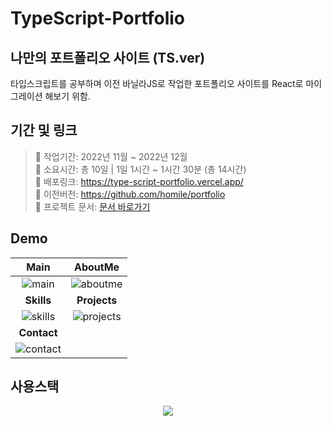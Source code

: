 # TypeScript-Portfolio

## 나만의 포트폴리오 사이트 (TS.ver)  
타입스크립트를 공부하며 이전 바닐라JS로 작업한 포트폴리오 사이트를 React로 마이그레이션 해보기 위함.

## 기간 및 링크

> 📆 작업기간: 2022년 11월 ~ 2022년 12월  
> 📝 소요시간: 총 10일 | 1일 1시간 ~ 1시간 30분 (총 14시간)  
> 🔗 배포링크: https://type-script-portfolio.vercel.app/  
> 🔗 이전버전: https://github.com/homile/portfolio  
> 🔗 프로젝트 문서: [문서 바로가기](https://cho-min-woo.notion.site/39d7d74c547245d1a8044069124452a1)

## Demo

| **Main** | **AboutMe** |
|:-:|:-:|
| ![main](https://user-images.githubusercontent.com/56163157/209088260-9f9e053f-49e3-4fe5-bc9d-3500dadc68cd.png) | ![aboutme](https://user-images.githubusercontent.com/56163157/209091005-2c405479-5926-4f00-a8b8-8f10575cad18.gif) |
| **Skills** | **Projects** |
| ![skills](https://user-images.githubusercontent.com/56163157/209091094-d46fe1ba-e3e8-47ef-a1ef-ffcf45d77eaf.gif) | ![projects](https://user-images.githubusercontent.com/56163157/209091100-9a4624ce-3f83-43f9-bf15-a94c4a7cae18.gif) |
| **Contact** |
| ![contact](https://user-images.githubusercontent.com/56163157/209091110-240915ce-84e8-4645-b8b3-9237f649ce74.gif)

## 사용스택

<p align='center'>
  <img src="https://user-images.githubusercontent.com/56163157/209091855-c52fa86f-bc32-445c-aa1a-63b0b0f77480.png">
</p>